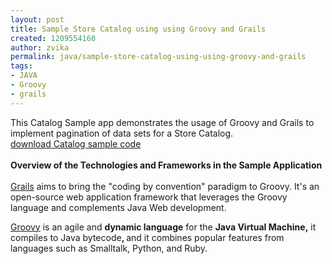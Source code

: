 ```yaml
---
layout: post
title: Sample Store Catalog using using Groovy and Grails
created: 1209554160
author: zvika
permalink: java/sample-store-catalog-using-using-groovy-and-grails
tags:
- JAVA
- Groovy
- grails
---
```

<p><span class="thmr_call" id="thmr_42"><span class="thmr_call" id="thmr_6"><p>This Catalog Sample app demonstrates the usage of Groovy and Grails to implement pagination of data sets for a Store Catalog.<br /> <a href="https://techdayscode.dev.java.net/servlets/ProjectDocumentList?folderID=9118&amp;expandFolder=9118&amp;folderID=9118"> download Catalog sample code </a><br /> <br /> <b>Overview of the Technologies and Frameworks in the Sample Application<br /> <br /> </b><a href="http://grails.codehaus.org/">Grails</a> aims to bring the &quot;coding by convention&quot; paradigm to Groovy. It's an open-source web application framework that leverages the Groovy language and complements Java Web development.</p><p><a href="http://groovy.codehaus.org/">Groovy</a> is an agile and <b>dynamic language</b> for the <b>Java Virtual Machine,</b> it<b> </b>compiles to Java bytecode<b>, </b>and it combines popular features from languages such as Smalltalk, Python, and Ruby.</p></span></span></p>
